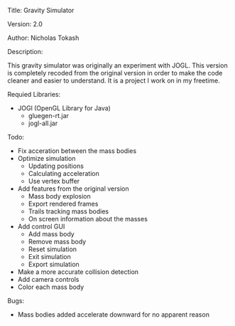Title:    Gravity Simulator

Version:  2.0

Author:   Nicholas Tokash

Description:

This gravity simulator was originally an experiment with JOGL. This version is completely recoded from the original version in order to make the code cleaner and easier to understand. It is a project I work on in my freetime.

Requied Libraries:

- JOGl (OpenGL Library for Java)
  - gluegen-rt.jar
  - jogl-all.jar

Todo:

- Fix acceration between the mass bodies
- Optimize simulation 
  - Updating positions
  - Calculating acceleration
  - Use vertex buffer
- Add features from the original version
  - Mass body explosion
  - Export rendered frames
  - Trails tracking mass bodies
  - On screen information about the masses
- Add control GUI
  - Add mass body
  - Remove mass body
  - Reset simulation
  - Exit simulation
  - Export simulation
- Make a more accurate collision detection
- Add camera controls
- Color each mass body

Bugs:

- Mass bodies added accelerate downward for no apparent reason

